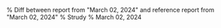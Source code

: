 % Diff between report from "March 02, 2024" and reference report from "March 02, 2024"
% Strudy
% March 02, 2024


